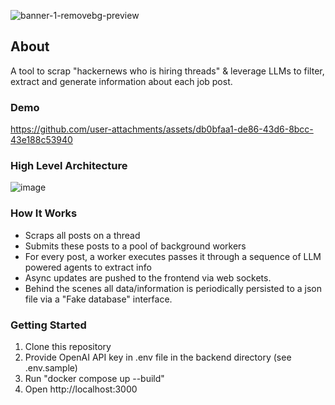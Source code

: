 <p align="center" width=25%>
  
  ![banner-1-removebg-preview](https://github.com/user-attachments/assets/6e5db0ab-15d7-4660-9138-886a55b3c473)


</p>


<p align="center" width=50%>
  
## About
A tool to scrap "hackernews who is hiring threads" & leverage LLMs to filter, extract and generate information about each job post.   

</p>



### Demo
https://github.com/user-attachments/assets/db0bfaa1-de86-43d6-8bcc-43e188c53940




### High Level Architecture
![image](https://github.com/user-attachments/assets/829ffcfa-a703-4905-b0e8-8f01224bd404)



### How It Works
- Scraps all posts on a thread
- Submits these posts to a pool of background workers
- For every post, a worker executes passes it through a sequence of LLM powered agents to extract info
- Async updates are pushed to the frontend via web sockets.
- Behind the scenes all data/information is periodically persisted to a json file via a "Fake database" interface.



### Getting Started
1) Clone this repository
2) Provide OpenAI API key in .env file in the backend directory (see .env.sample)
3) Run "docker compose up --build"
4) Open http://localhost:3000 


